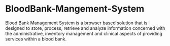 # BloodBank-Mangement-System
 Blood Bank Management System is a browser based solution that is designed to store, process, retrieve and analyze information concerned with the administrative, inventory management and clinical aspects of providing services within a blood bank.
